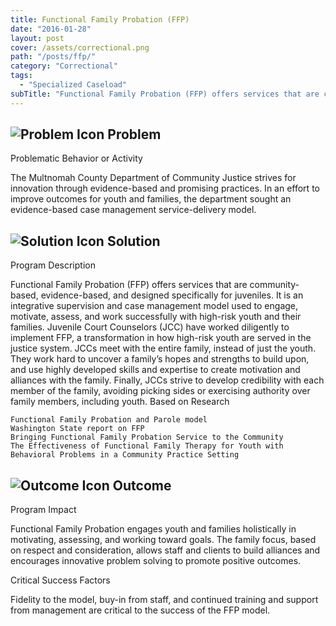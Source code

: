 ```yaml
---
title: Functional Family Probation (FFP)
date: "2016-01-28"
layout: post
cover: /assets/correctional.png
path: "/posts/ffp/"
category: "Correctional"
tags:
  - "Specialized Caseload"
subTitle: "Functional Family Probation (FFP) offers services that are community­-based, evidence­-based, and designed specifically for juveniles."
---
```

## ![Problem Icon](https://github.com/google/material-design-icons/raw/master/alert/1x_web/ic_error_outline_black_48dp.png "Problem") Problem

Problematic Behavior or Activity

The Multnomah County Department of Community Justice strives for innovation through evidence-based and promising practices. In an effort to improve outcomes for youth and families, the department sought an evidence-based case management service-delivery model.

## ![Solution Icon](https://github.com/google/material-design-icons/raw/master/action/1x_web/ic_lightbulb_outline_black_48dp.png "Solution") Solution

Program Description

Functional Family Probation (FFP) offers services that are community­-based, evidence­-based, and designed specifically for juveniles. It is an integrative supervision and case management model used to engage, motivate, assess, and work successfully with high-risk youth and their families. Juvenile Court Counselors (JCC) have worked diligently to implement FFP, a transformation in how high-risk youth are served in the justice system. JCCs meet with the entire family, instead of just the youth. They work hard to uncover a family’s hopes and strengths to build upon, and use highly developed skills and expertise to create motivation and alliances with the family. Finally, JCCs strive to develop credibility with each member of the family, avoiding picking sides or exercising authority over family members, including youth.
Based on Research

    Functional Family Probation and Parole model
    Washington State report on FFP
    Bringing Functional Family Probation Service to the Community
    The Effectiveness of Functional Family Therapy for Youth with Behavioral Problems in a Community Practice Setting

## ![Outcome Icon](https://github.com/google/material-design-icons/raw/master/action/1x_web/ic_view_list_black_48dp.png "Outcome") Outcome

Program Impact

Functional Family Probation engages youth and families holistically in motivating, assessing, and working toward goals. The family focus, based on respect and consideration, allows staff and clients to build alliances and encourages innovative problem solving to promote positive outcomes.

Critical Success Factors

Fidelity to the model, buy­-in from staff, and continued training and support from management are critical to the success of the FFP model.